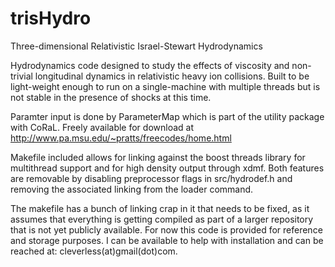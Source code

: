 trisHydro
=========

Three-dimensional Relativistic Israel-Stewart Hydrodynamics

Hydrodynamics code designed to study the effects of viscosity and non-trivial longitudinal dynamics in relativistic heavy ion collisions.  Built to be light-weight enough to run on a single-machine with multiple threads but is not stable in the presence of shocks at this time. 

Paramter input is done by ParameterMap which is part of the utility package with CoRaL. Freely available for download at http://www.pa.msu.edu/~pratts/freecodes/home.html

Makefile included allows for linking against the boost threads library for multithread support and for high density output through xdmf.  Both features are removable by disabling preprocessor flags in src/hydrodef.h and removing the associated linking from the loader command.

The makefile has a bunch of linking crap in it that needs to be fixed, as it assumes that everything is getting compiled as part of a larger repository that is not yet publicly available.  For now this code is provided for reference and storage purposes. I can be available to help with installation and can be reached at: cleverless(at)gmail(dot)com.